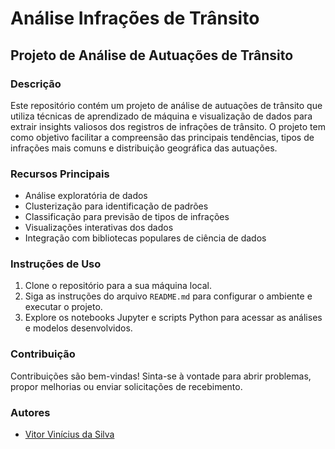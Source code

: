 # Análise Infrações de Trânsito 

## Projeto de Análise de Autuações de Trânsito

### Descrição

Este repositório contém um projeto de análise de autuações de trânsito que utiliza técnicas de aprendizado de máquina e visualização de dados para extrair insights valiosos dos registros de infrações de trânsito. O projeto tem como objetivo facilitar a compreensão das principais tendências, tipos de infrações mais comuns e distribuição geográfica das autuações.

### Recursos Principais

- Análise exploratória de dados
- Clusterização para identificação de padrões
- Classificação para previsão de tipos de infrações
- Visualizações interativas dos dados
- Integração com bibliotecas populares de ciência de dados

### Instruções de Uso

1. Clone o repositório para a sua máquina local.
2. Siga as instruções do arquivo `README.md` para configurar o ambiente e executar o projeto.
3. Explore os notebooks Jupyter e scripts Python para acessar as análises e modelos desenvolvidos.

### Contribuição

Contribuições são bem-vindas! Sinta-se à vontade para abrir problemas, propor melhorias ou enviar solicitações de recebimento.

### Autores
- [Vitor Vinícius da Silva](https://github.com/VitorVini)
